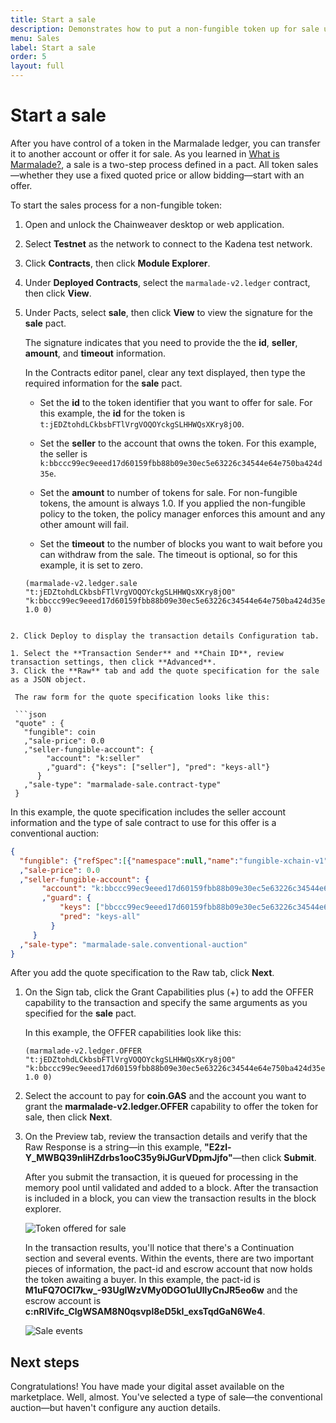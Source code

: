 ```yaml
---
title: Start a sale
description: Demonstrates how to put a non-fungible token up for sale using a conventional auction as the sale type.
menu: Sales
label: Start a sale
order: 5
layout: full
---
```


# Start a sale

After you have control of a token in the Marmalade ledger, you can transfer it to another account or offer it for sale.
As you learned in [What is Marmalade?](/build/nft-marmalade), a sale is a two-step process defined in a pact.
All token sales—whether they use a fixed quoted price or allow bidding—start with an offer.

To start the sales process for a non-fungible token:

1. Open and unlock the Chainweaver desktop or web application.
2. Select **Testnet** as the network to connect to the Kadena test network.
3. Click **Contracts**, then click **Module Explorer**.
4. Under **Deployed Contracts**, select the `marmalade-v2.ledger` contract, then click **View**.
5. Under Pacts, select **sale**, then click **View** to view the signature for the **sale** pact.
   
   The signature indicates that you need to provide the the **id**, **seller**, **amount**, and **timeout** information.

   In the Contracts editor panel, clear any text displayed, then type the required information for the **sale** pact.
   
   - Set the **id** to the token identifier that you want to offer for sale.
     For this example, the **id** for the token is `t:jEDZtohdLCkbsbFTlVrgVOQOYckgSLHHWQsXKry8jO0`.

   - Set the **seller** to the account that owns the token.
     For this example, the seller is `k:bbccc99ec9eeed17d60159fbb88b09e30ec5e63226c34544e64e750ba424d35e`.

   - Set the **amount** to number of tokens for sale.
     For non-fungible tokens, the amount is always 1.0. 
     If you applied the non-fungible policy to the token, the policy manager enforces this amount and any other amount will fail.
   
   - Set the **timeout** to the number of blocks you want to wait before you can withdraw from the sale. 
     The timeout is optional, so for this example, it is set to zero.

   ```pact
   (marmalade-v2.ledger.sale "t:jEDZtohdLCkbsbFTlVrgVOQOYckgSLHHWQsXKry8jO0" "k:bbccc99ec9eeed17d60159fbb88b09e30ec5e63226c34544e64e750ba424d35e" 1.0 0)
  ```  

2. Click Deploy to display the transaction details Configuration tab.

1. Select the **Transaction Sender** and **Chain ID**, review transaction settings, then click **Advanced**.
3. Click the **Raw** tab and add the quote specification for the sale as a JSON object.
   
   The raw form for the quote specification looks like this:
   
   ```json
   "quote" : {
     "fungible": coin
     ,"sale-price": 0.0
     ,"seller-fungible-account": {
          "account": "k:seller"
          ,"guard": {"keys": ["seller"], "pred": "keys-all"}
        }
     ,"sale-type": "marmalade-sale.contract-type"
   }
   ```
   
   In this example, the quote specification includes the seller account information and the type of sale contract to use for this offer is a conventional auction:
   
   ```json
   {
     "fungible": {"refSpec":[{"namespace":null,"name":"fungible-xchain-v1"},{"namespace":null,"name":"fungible-v2"}],"refName":{"namespace":null,"name":"coin"}}
     ,"sale-price": 0.0
     ,"seller-fungible-account": {
          "account": "k:bbccc99ec9eeed17d60159fbb88b09e30ec5e63226c34544e64e750ba424d35e"
          ,"guard": {
              "keys": ["bbccc99ec9eeed17d60159fbb88b09e30ec5e63226c34544e64e750ba424d35e"], 
              "pred": "keys-all"
            }
        }
     ,"sale-type": "marmalade-sale.conventional-auction"
   }
   ```
  
  After you add the quote specification to the Raw tab, click **Next**.

1. On the Sign tab, click the Grant Capabilities plus (+) to add the OFFER capability to the transaction and specify the same arguments as you specified for the **sale** pact.
   
   In this example, the OFFER capabilities look like this:
   
   ```pact
   (marmalade-v2.ledger.OFFER "t:jEDZtohdLCkbsbFTlVrgVOQOYckgSLHHWQsXKry8jO0" "k:bbccc99ec9eeed17d60159fbb88b09e30ec5e63226c34544e64e750ba424d35e" 1.0 0)
   ```

2. Select the account to pay for **coin.GAS** and the account you want to grant the **marmalade-v2.ledger.OFFER** capability to offer the token for sale, then click **Next**.
3. On the Preview tab, review the transaction details and verify that the Raw Response is a string—in this example, **"E2zl-Y_MWBQ39nliHZdrbs1ooC35y9iJGurVDpmJjfo"**—then click **Submit**.

   After you submit the transaction, it is queued for processing in the memory pool until validated and added to a block.
   After the transaction is included in a block, you can view the transaction results in the block explorer.

   ![Token offered for sale](/assets/marmalade/sales-tx.png)

   In the transaction results, you'll notice that there's a Continuation section and several events. 
   Within the events, there are two important pieces of information, the pact-id and escrow account that now holds the token awaiting a buyer.
   In this example, the pact-id is **M1uFQ7OCI7kw_-93UglWzVMy0DGO1uUllyCnJR5eo6w** and the escrow account is **c:nRIVifc_ClgWSAM8N0qsvpl8eD5kI_exsTqdGaN6We4**.

   ![Sale events](/assets/marmalade/sales-tx-events.png)

## Next steps

Congratulations! 
You have made your digital asset available on the marketplace.
Well, almost.
You've selected a type of sale—the conventional auction—but haven't configure any auction details.